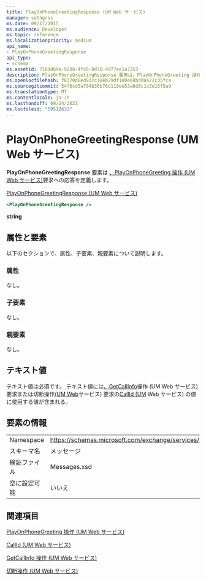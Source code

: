 ```yaml
---
title: PlayOnPhoneGreetingResponse (UM Web サービス)
manager: sethgros
ms.date: 09/17/2015
ms.audience: Developer
ms.topic: reference
ms.localizationpriority: medium
api_name:
- PlayOnPhoneGreetingResponse
api_type:
- schema
ms.assetid: 7189d69a-9288-4fc8-8d78-4977ee1a7253
description: PlayOnPhoneGreetingResponse 要素は、PlayOnPhoneGreeting 操作 (UM Web サービス) 要求への応答を定義します。
ms.openlocfilehash: f8370d8ed93cc18eb29df100e68bddaa22c35fca
ms.sourcegitcommit: 54f6cd5a704b36b76d110ee53a6d6c1c3e15f5a9
ms.translationtype: MT
ms.contentlocale: ja-JP
ms.lasthandoff: 09/24/2021
ms.locfileid: "59512633"
---
```

# <a name="playonphonegreetingresponse-um-web-service"></a>PlayOnPhoneGreetingResponse (UM Web サービス)

**PlayOnPhoneGreetingResponse** 要素は [、PlayOnPhoneGreeting 操作 (UM Web サービス)](playonphonegreeting-operation-um-web-service.md)要求への応答を定義します。 
  
[PlayOnPhoneGreetingResponse (UM Web サービス)](playonphonegreetingresponse-um-web-service.md)
  
```xml
<PlayOnPhoneGreetingResponse />
```

 **string**
## <a name="attributes-and-elements"></a>属性と要素

以下のセクションで、属性、子要素、親要素について説明します。
  
### <a name="attributes"></a>属性

なし。
  
### <a name="child-elements"></a>子要素

なし。
  
### <a name="parent-elements"></a>親要素

なし。
  
## <a name="text-value"></a>テキスト値

テキスト値は必須です。 テキスト値には[、GetCallInfo](getcallinfo-operation-um-web-service.md)操作 (UM Web サービス) 要求または切断操作[(UM Web](disconnect-operation-um-web-service.md)サービス) 要求の[CallId (UM](callid-um-web-service.md) Web サービス) の値に使用する値が含まれる。 
  
## <a name="element-information"></a>要素の情報

|||
|:-----|:-----|
|Namespace  <br/> |https://schemas.microsoft.com/exchange/services/2006/messages  <br/> |
|スキーマ名  <br/> |メッセージ  <br/> |
|検証ファイル  <br/> |Messages.xsd  <br/> |
|空に設定可能  <br/> |いいえ  <br/> |
   
## <a name="see-also"></a>関連項目



[PlayOnPhoneGreeting 操作 (UM Web サービス)](playonphonegreeting-operation-um-web-service.md)
  
[CallId (UM Web サービス)](callid-um-web-service.md)
  
[GetCallInfo 操作 (UM Web サービス)](getcallinfo-operation-um-web-service.md)
  
[切断操作 (UM Web サービス)](disconnect-operation-um-web-service.md)

